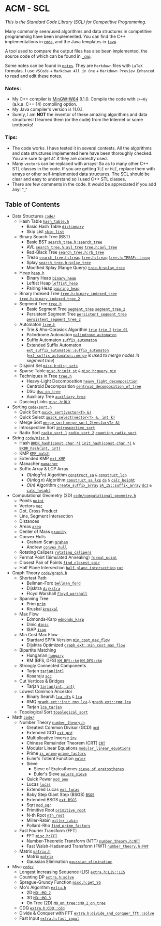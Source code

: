 # ACM - SCL

*This is the Standard Code Library (SCL) for Competitive Programming.*

Many commonly seen/used algorithms and data structures in competitive programming have been implemented. You can find the C++ implementations in [`code`](/code), and the Java templates in [`java`](/java).

A tool used to compare the output files has also been implemented, the source code of which can be found in [`_cmp`](/_cmp).

Some notes can be found in [`notes`](/notes). They are `Markdown` files with `LaTeX` formulas. I use `VSCode` + `Markdown All in One` + `Markdown Preview Enhanced` to read and edit these notes.

### Notes:
- My C++ compiler is [MinGW-W64](https://sourceforge.net/projects/mingw-w64/) 8.1.0. Compile the code with `c++0y` (a.k.a. C++ 14) compiling option.
- My Java compiler's version is 11.0.1.
- Surely, I am **NOT** the inventor of these amazing algorithms and data structures! I learned them (or the code) from the Internet or some textbooks!

### Tips:
- The code works. I have tested it in several contests. All the algorithms and data structures implemented here have been thoroughly checked. You are sure to get `AC` if they are correctly used.
- Many `vector`s can be replaced with arrays! So as to many other C++ STL classes in the code. If you are getting `TLE` or `MLE`, replace them with arrays or other self-implemented data structures. The SCL should be clear and easy to understand so I used C++ STL classes.
- There are few comments in the code. It would be appreciated if you add any! ^_^

## Table of Contents
- Data Structures [`code/`](/code)
    - Hash Table [`hash_table.h`](/code/hash_table.h)
        - Basic Hash Table [`dictionary`](/code/hash_table.h)
        - Skip List [`skip_list`](/code/hash_table.h)
    - Binary Search Tree (BST)
        - Basic BST [`search_tree.h:search_tree`](/code/search_tree.h)
        - AVL [`search_tree.h:avl_tree`](/code/search_tree.h) [`tree.h:avl_tree`](/code/tree.h)
        - Red-Black Tree [`search_tree.h:rb_tree`](/code/search_tree.h)
        - Treap [`search_tree.h:treap`](/code/search_tree.h) [`tree.h:treap`](/code/tree.h) [`tree.h:TREAP::treap`](/code/tree.h)
        - Splay [`search_tree.h:splay_tree`](/code/search_tree.h)
        - Modified Splay (Range Query) [`tree.h:splay_tree`](/code/tree.h)
    - Heap [`heap.h`](/code/heap.h)
        - Binary Heap [`binary_heap`](/code/heap.h)
        - Leftist Heap [`leftist_heap`](/code/heap.h)
        - Pairing Heap [`pairing_heap`](/code/heap.h)
    - Binary Indexed Tree [`tree.h:binary_indexed_tree`](/code/tree.h) [`tree.h:binary_indexed_tree_2`](/code/tree.h)
    - Segment Tree [`tree.h`](/code/tree.h)
        - Basic Segment Tree [`segment_tree`](/code/tree.h) [`segment_tree_2`](/code/tree.h)
        - Persistent Segment Tree [`persistent_segment_tree`](/code/tree.h) [`persistent_segment_tree_2`](/code/tree.h)
    - Automaton [`tree.h`](/code/tree.h)
        - Trie & Aho-Corasick Algorithm [`trie`](/code/tree.h) [`trie_2`](/code/tree.h) [`trie_01`](/code/tree.h)
        - Palindrome Automaton [`palindrome_automaton`](/code/tree.h)
        - Suffix Automaton [`suffix_automaton`](/code/tree.h)
        - Extended Suffix Automaton [`ext_suffix_automaton::suffix_automaton`](/code/tree.h) ([`ext_suffix_automaton::merge`](/code/tree.h) *is used to merge nodes in segment tree*)
    - Disjoint Set [`misc.h:disj_sets`](/code/misc.h)
    - Sparse Table [`misc.h:init_st`](/code/misc.h) `&` [`misc.h:query_min`](/code/misc.h)
    - Techniques in Tree [`tree.h`](/code/tree.h)
        - Heavy-Light Decomposition [`heavy_light_decomposition`](/code/tree.h)
        - Centroid Decomposition [`centroid_decomposition_of_tree`](/code/tree.h)
        - DSU [`dsu_on_tree`](/code/tree.h)
        - Auxiliary Tree [`auxiliary_tree`](/code/tree.h)
    - Dancing Links [`misc.h:DLX`](/code/misc.h)
- Sorting [`code/sort.h`](/code/sort.h)
    - Quick Sort [`quick_sort(vector<T> &)`](/code/sort.h)
    - Quick Select [`quick_select(vector<T> &, int k)`](/code/sort.h)
    - Merge Sort [`merge_sort` `merge_sort_2(vector<T> &)`](/code/sort.h)
    - Introspective Sort [`introspective_sort`](/code/sort.h)
    - Radix Sort [`radix_sort_1`](/code/sort.h) [`radix_sort_2`](/code/sort.h) [`counting_radix_sort`](/code/sort.h)
- String [`code/misc.h`](/code/misc.h)
    - Hash [`BKDR_hash(const char *)`](/code/misc.h) [`init_hash(const char *)`](/code/misc.h) `&` [`BKDR_hash(int, int)`](/code/misc.h)
    - KMP [`KMP_match`](/code/misc.h)
    - Extended KMP [`ext_KMP`](/code/misc.h)
    - Manacher [`manacher`](/code/misc.h)
    - Suffix Array & LCP Array
        - $O(n\log^2 n)$ Algorithm [`construct_sa`](/code/misc.h) `&` [`construct_lcp`](/code/misc.h)
        - $O(n\log n)$ Algorithm [`construct_sa_lcp`](/code/misc.h) [`da`](/code/misc.h) `&` [`calc_height`](/code/misc.h)
        - $O(n)$ Algorithm [`create_suffix_array`](/code/misc.h) [`SA_IS::suffix_array`](/code/misc.h) [`dc3`](/code/misc.h) `&` [`calc_height`](/code/misc.h)
- Computational Geometry (2D) [`code/computational_geometry.h`](/code/computational_geometry.h)
    - Points [`point`](/code/computational_geometry.h)
    - Vectors [`vec`](/code/computational_geometry.h)
    - Dot, Cross Product
    - Line, Segment Intersection
    - Distances
    - Areas [`area`](/code/computational_geometry.h)
    - Center of Mass [`gravity`](/code/computational_geometry.h)
    - Convex Hulls
        - Graham Scan [`graham`](/code/computational_geometry.h)
        - Andrew [`convex_hull`](/code/computational_geometry.h)
    - Rotating Calipers [`rotating_calipers`](/code/computational_geometry.h)
    - Fermat Point (Simulated Annealing) [`fermat_point`](/code/computational_geometry.h)
    - Closest Pair of Points [`find_closest_pair`](/code/computational_geometry.h)
    - Half Plane Intersection [`half_plane_intersection`](/code/computational_geometry.h) [`cut`](/code/computational_geometry.h)
- Graph Theory [`code/graph.h`](/code/graph.h)
    - Shortest Path
        - Bellman-Ford [`bellman_ford`](/code/graph.h)
        - Dijsktra [`dijkstra`](/code/graph.h)
        - Floyd Warshall [`floyd_warshall`](/code/graph.h)
    - Spanning Tree
        - Prim [`prim`](/code/graph.h)
        - Kruskal [`kruskal`](/code/graph.h)
    - Max Flow
        - Edmonds-Karp [`edmonds_karp`](/code/graph.h)
        - Dinic [`dinic`](/code/graph.h)
        - ISAP [`isap`](/code/graph.h)
    - Min Cost Max Flow
        - Stardard SPFA Version [`min_cost_max_flow`](/code/graph.h)
        - Dijsktra Optimized [`graph_ext::min_cost_max_flow`](/code/graph.h)
    - Bipartite Matching
        - Hungarian [`hungary`](/code/graph.h)
        - KM (BFS, DFS) [`KM_BFS::km`](/code/graph.h) [`KM_DFS::km`](/code/graph.h)
    - Strongly Connected Components
        - Tarjan [`tarjan(int)`](/code/graph.h)
        - Kosaraju [`scc`](/code/graph.h)
    - Cut Vertices & Bridges
        - Tarjan [`tarjan(int, int)`](/code/graph.h)
    - Lowest Common Ancestor
        - Binary Search [`lca_dfs`](/code/graph.h) `&` [`lca`](/code/graph.h)
        - RMQ [`graph_ext::init_rmq_lca`](/code/graph.h) `&` [`graph_ext::rmq_lca`](/code/graph.h)
        - Tarjan [`lca_tarjan`](/code/graph.h)
    - Topological Sort [`topological_sort`](/code/graph.h)
- Math [`code/`](/code)
    - Number Theory [`number_theory.h`](/code/number_theory.h)
        - Greatest Common Divisor (GCD) [`gcd`](/code/number_theory.h)
        - Extended GCD [`ext_gcd`](/code/number_theory.h)
        - Multiplicative Inverse [`inv`](/code/number_theory.h)
        - Chinese Remainder Theorem (CRT) [`CRT`](/code/number_theory.h)
        - Modular Linear Equations [`modular_linear_equations`](/code/number_theory.h)
        - Prime [`is_prime`](/code/number_theory.h) [`prime_factors`](/code/number_theory.h)
        - Euler's Totient Function [`euler`](/code/number_theory.h)
        - Sieve
            - Sieve of Eratosthenes [`sieve_of_eratosthenes` ](/code/number_theory.h)
            - Euler's Sieve [`eulers_sieve`](/code/number_theory.h)
        - Quick Power [`mod_pow`](/code/number_theory.h)
        - Lucas [`lucas`](/code/number_theory.h)
        - Extended Lucas [`ext_lucas`](/code/number_theory.h)
        - Baby Step Giant Step (BSGS) [`BSGS`](/code/number_theory.h)
        - Extended BSGS [`ext_BSGS`](/code/number_theory.h)
        - Sqrt [`mod_sqr`](/code/number_theory.h)
        - Primitive Root [`primitive_root`](/code/number_theory.h)
        - N-th Root [`nth_root`](/code/number_theory.h)
        - Miller-Rabin [`miller_rabin`](/code/number_theory.h)
        - Pollard-Rho [`find_prime_factors`](/code/number_theory.h)
    - Fast Fourier Transform (FFT)
        - FFT [`misc.h:FFT`](/code/misc.h)
        - Number-Theoretic Transform (NTT) [`number_theory.h:NTT`](/code/number_theory.h)
        - Fast Walsh-Hadamard Transform (FWT) [`number_theory.h:FWT`](/code/number_theory.h)
    - Matrix [`matrix.h`](/code/matrix.h)
        - Matrix [`matrix`](/code/matrix.h)
        - Gaussian Elimination [`gaussian_elimination`](/code/matrix.h)
- Misc [`code/`](/code)
    - Longest Increasing Sequence (LIS) [`extra.h:LIS::LIS`](/code/extra.h)
    - Counting DP [`extra.h:solve`](/code/extra.h)
    - Sprague-Grundy Function [`misc.h:get_SG`](/code/misc.h)
    - Mo's Algorithm [`extra.h`](/code/extra.h)
        - 2D [`MO::MO_2`](/code/extra.h)
        - 3D [`MO::MO_3`](/code/extra.h)
        - On Tree (2D) [`MO_on_tree::MO_2_on_tree`](/code/extra.h)
    - CDQ [`extra.h:CDQ::cdq`](/code/extra.h)
    - Divide & Conquer with FFT [`extra.h:divide_and_conquer_fft::solve`](/code/extra.h)
    - Fast Input [`extra.h:fast_input`](/code/extra.h)
